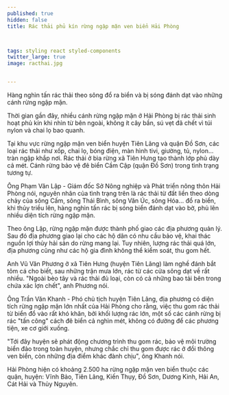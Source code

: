 ```yaml
---
published: true
hidden: false
title: Rác thải phủ kín rừng ngập mặn ven biển Hải Phòng



tags: styling react styled-components
twitter_large: true
image: racthai.jpg


---
```


Hàng nghìn tấn rác thải theo sông đổ ra biển và bị sóng đánh dạt vào những cánh rừng ngập mặn.


Thời gian gần đây, nhiều cánh rừng ngập mặn ở Hải Phòng bị rác thải sinh hoạt phủ kín khi nhìn từ bên ngoài, không ít cây bần, sú vẹt đã chết vì túi nylon và chai lọ bao quanh.

Tại khu vực rừng ngập mặn ven biển huyện Tiên Lãng và quận Đồ Sơn, các loại rác thải như xốp, chai lọ, bóng điện, màn hình tivi, giường, tủ, nylon... tràn ngập khắp nơi. Rác thải ở bìa rừng xã Tiên Hưng tạo thành lớp phủ dày cả mét. Cánh rừng bảo vệ đê biển Cầm Cập (quận Đồ Sơn) trong tình trạng tương tự.


Ông Phạm Văn Lập - Giám đốc Sở Nông nghiệp và Phát triển nông thôn Hải Phòng nói, nguyên nhân của tình trạng trên là rác thải từ đất liền theo dòng chảy của sông Cấm, sông Thái Bình, sông Văn Úc, sông Hóa... đổ ra biển, khi thủy triều lên, hàng nghìn tấn rác bị sóng biển đánh dạt vào bờ, phủ lên nhiều diện tích rừng ngập mặn.

Theo ông Lập, rừng ngập mặn được thành phố giao các địa phương quản lý. Sau đó địa phương giao lại cho các hộ dân có nhu cầu bảo vệ, khai thác nguồn lợi thủy hải sản do rừng mang lại. Tuy nhiên, lượng rác thải quá lớn, địa phương cũng như các hộ gia đình không thể kiểm soát, thu gom hết.


Anh Vũ Văn Phương ở xã Tiên Hưng (huyện Tiên Lãng) làm nghề đánh bắt tôm cá cho biết, sau những trận mưa lớn, rác từ các cửa sông dạt về rất nhiều. "Ngoài bèo tây và rác thải đủ loại, còn có cả những bao tải bên trong chứa xác lợn chết", anh Phương nói.

Ông Trần Văn Khanh - Phó chủ tịch huyện Tiên Lãng, địa phương có diện tích rừng ngập mặn lớn nhất của Hải Phòng cho rằng, việc thu gom rác thải từ biển đổ vào rất khó khăn, bởi khối lượng rác lớn, một số các cánh rừng bị rác "tấn công" cách đê biển cả nghìn mét, không có đường để các phương tiện, xe cơ giới xuống.

"Tới đây huyện sẽ phát động chương trình thu gom rác, bảo vệ môi trường biển đảo trong toàn huyện, nhưng chắc chỉ thu gom được rác ở đồi thông ven biển, còn những địa điểm khác đành chịu", ông Khanh nói.

Hải Phòng hiện có khoảng 2.500 ha rừng ngập mặn ven biển thuộc các quận, huyện: Vĩnh Bảo, Tiên Lãng, Kiến Thụy, Đồ Sơn, Dương Kinh, Hải An, Cát Hải và Thủy Nguyên.